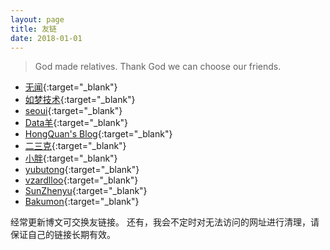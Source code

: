 ```yaml
---
layout: page
title: 友链
date: 2018-01-01
---
```


> God made relatives. Thank God we can choose our friends.

* [无闻](https://wuwen.org){:target="_blank"}
* [如梦技术](http://www.dreamlu.net){:target="_blank"}
* [seoui](http://blog.seoui.com){:target="_blank"}
* [Data羊](http://www.datayang.com){:target="_blank"}
* [HongQuan's Blog](https://www.devtool.top){:target="_blank"}
* [二三克](https://blog.show){:target="_blank"}
* [小胖](http://www.ctrlcvs.com){:target="_blank"}
* [yubutong](http://yubutong.cn){:target="_blank"}
* [vzardlloo](https://vzardlloo.github.io){:target="_blank"}
* [SunZhenyu](https://bakumon.me/blog){:target="_blank"}
* [Bakumon](https://sunzhenyu.net){:target="_blank"}

经常更新博文可交换友链接。
还有，我会不定时对无法访问的网址进行清理，请保证自己的链接长期有效。